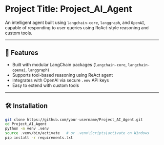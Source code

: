 # Project Title: Project_AI_Agent

An intelligent agent built using `langchain-core`, `langgraph`, and `OpenAI`, capable of responding to user queries using ReAct-style reasoning and custom tools.

---

## 🚀 Features

- Built with modular LangChain packages (`langchain-core`, `langchain-openai`, `langgraph`)
- Supports tool-based reasoning using ReAct agent
- Integrates with OpenAI via secure `.env` API keys
- Easy to extend with custom tools

---

## 🛠️ Installation

```bash
git clone https://github.com/your-username/Project_AI_Agent.git
cd Project_AI_Agent
python -m venv .venv
source .venv/bin/activate   # or .venv\Scripts\activate on Windows
pip install -r requirements.txt
